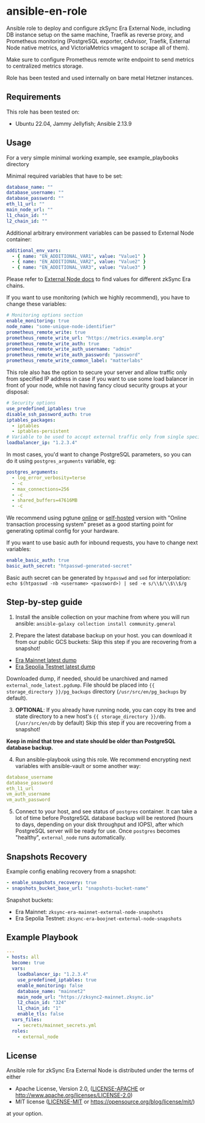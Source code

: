 # ansible-en-role

Ansible role to deploy and configure zkSync Era External Node, including DB instance setup on the same machine, Traefik as reverse proxy, and Prometheus monitoring (PostgreSQL exporter, cAdvisor, Traefik, External Node native metrics, and VictoriaMetrics vmagent to scrape all of them).

Make sure to configure Prometheus remote write endpoint to send metrics to centralized metrics storage.

Role has been tested and used internally on bare metal Hetzner instances.

## Requirements

This role has been tested on:

* Ubuntu 22.04, Jammy Jellyfish; Ansible 2.13.9

## Usage

For a very simple minimal working example, see example_playbooks directory

Minimal required variables that have to be set:

```yaml
database_name: ""
database_username: ""
database_password: ""
eth_l1_url: ""
main_node_url: ""
l1_chain_id: ""
l2_chain_id: ""
```

Additional arbitrary environment variables can be passed to External Node container:

```yaml
additional_env_vars:
  - { name: "EN_ADDITIONAL_VAR1", value: "Value1" }
  - { name: "EN_ADDITIONAL_VAR2", value: "Value2" }
  - { name: "EN_ADDITIONAL_VAR3", value: "Value3" }
```

Please refer to [External Node docs](https://github.com/matter-labs/zksync-era/tree/main/docs/guides/external-node/prepared_configs) to find values for different zkSync Era chains.

If you want to use monitoring (which we highly recommend), you have to change these variables:

```yaml
# Monitoring options section
enable_monitoring: true
node_name: "some-unique-node-identifier"
prometheus_remote_write: true
prometheus_remote_write_url: "https://metrics.example.org"
prometheus_remote_write_auth: true
prometheus_remote_write_auth_username: "admin"
prometheus_remote_write_auth_password: "password"
prometheus_remote_write_common_label: "matterlabs"
```

This role also has the option to secure your server and allow traffic only from specified IP address in case if you want
to use some load balancer in front of your node, while not having fancy cloud security groups at your disposal:

```yaml
# Security options
use_predefined_iptables: true
disable_ssh_password_auth: true
iptables_packages:
  - iptables
  - iptables-persistent
# Variable to be used to accept external traffic only from single specified IP
loadbalancer_ip: "1.2.3.4"
```

In most cases, you'd want to change PostgreSQL parameters, so you can do it using `postgres_arguments` variable, eg:

```yaml
postgres_arguments:
  - log_error_verbosity=terse
  - -c
  - max_connections=256
  - -c
  - shared_buffers=47616MB
  - -c
```

We recommend using pgtune [online](https://pgtune.leopard.in.ua/) or [self-hosted](https://github.com/le0pard/pgtune) version with "Online transaction processing system" preset as a good starting point for generating optimal config for your hardware.

If you want to use basic auth for inbound requests, you have to change next variables:

```yaml
enable_basic_auth: true
basic_auth_secret: "htpasswd-generated-secret"
```

Basic auth secret can be generated by `htpasswd` and `sed` for interpolation:
```echo $(htpasswd -nb <username> <password>) | sed -e s/\\$/\\$\\$/g```

## Step-by-step guide

1. Install the ansible collection on your machine from where you will run ansible:
`ansible-galaxy collection install community.general`

2. Prepare the latest database backup on your host. you can download it from our public GCS buckets:
Skip this step if you are recovering from a snapshot!

* [Era Mainnet latest dump](https://en-backups.matterlabs.dev/)
* [Era Sepolia Testnet latest dump](https://storage.googleapis.com/zksync-era-testnet-sepolia-external-node-backups/external_node_latest.pgdump)

Downloaded dump, if needed, should be unarchived and named `external_node_latest.pgdump`. File should be placed into `{{ storage_directory }}/pg_backups` directory (`/usr/src/en/pg_backups` by default).

3. **OPTIONAL**: If you already have running node, you can copy its tree and state directory to a new host's `{{ storage_directory }}/db`. (`/usr/src/en/db` by default)
Skip this step if you are recovering from a snapshot!

**Keep in mind that tree and state should be older than PostgreSQL database backup.**

4. Run ansible-playbook using this role. We recommend encrypting next variables with ansible-vault or some another way:

```yaml
database_username
database_password
eth_l1_url
vm_auth_username
vm_auth_password
```

5. Connect to your host, and see status of `postgres` container. It can take a lot of time before PostgreSQL database backup will be restored (hours to days, depending on your disk throughput and IOPS), after which PostgreSQL server will be ready for use. Once `postgres` becomes "healthy", `external_node` runs automatically.

## Snapshots Recovery

Example config enabling recovery from a snapshot:

```yaml
- enable_snapshots_recovery: true
- snapshots_bucket_base_url: "snapshots-bucket-name"
```

Snapshot buckets:

* Era Mainnet: `zksync-era-mainnet-external-node-snapshots`
* Era Sepolia Testnet: `zksync-era-boojnet-external-node-snapshots`

## Example Playbook

```yaml
---
- hosts: all
  become: true
  vars:
    loadbalancer_ip: "1.2.3.4"
    use_predefined_iptables: true
    enable_monitoring: false
    database_name: "mainnet2"
    main_node_url: "https://zksync2-mainnet.zksync.io"
    l2_chain_id: "324"
    l1_chain_id: "1"
    enable_tls: false
  vars_files:
    - secrets/mainnet_secrets.yml
  roles:
    - external_node
```

## License

Ansible role for zkSync Era External Node is distributed under the terms of either

* Apache License, Version 2.0, ([LICENSE-APACHE](LICENSE-APACHE) or <http://www.apache.org/licenses/LICENSE-2.0>)
* MIT license ([LICENSE-MIT](LICENSE-MIT) or <https://opensource.org/blog/license/mit/>)

at your option.
